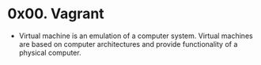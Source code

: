 # 0x00. Vagrant

* Virtual machine is an emulation of a computer system. Virtual machines are based on computer architectures and provide functionality of a physical computer.
